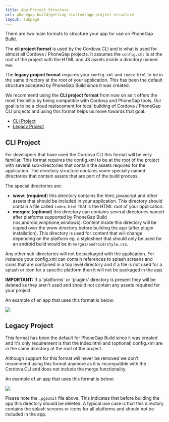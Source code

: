 ```yaml
---
title: App Project Structure
url: phonegap-build/getting-started/app-project-structure
layout: subpage
---
```


There are two main formats to structure your app for use on PhoneGap Build.

The **cli project format** is used by the Cordova CLI and is what is used for almost all Cordova / PhoneGap projects. It assumes the `config.xml` is at the root of the project with the HTML and JS assets inside a directory named `www`.

The **legacy project format** requires your `config.xml` and `index.html` to be in the same directory at the root of your application. This has been the default structure accepted by PhoneGap Build since it was created.

We recommend using the **CLI project format** from now on as it offers the most flexibility by being compatible with Cordova and PhoneGap tools. Our goal is to be a cloud replacement for local building of Cordova / PhoneGap CLI projects and using this format helps us move towards that goal.

- [CLI Project](#cli-project)
- [Legacy Project](#legacy-project)

## CLI Project

For developers that have used the Cordova CLI this format will be very familiar. This format requires the config.xml to be at the root of the project with several sub-directories that contain the assets required for the application. The directory structure contains some specially named directories that contain assets that are part of the build process.

The special directories are:

- **www**: (**required**) this directory contains the html, javascript and other assets that should be included in your application. This directory should contain a file called `index.html` that is the HTML root of your application.
- **merges**: (**optional**) this directory can contains several directories named after platforms supported by PhoneGap Build (ios,android,winphone,windows). Content inside this directory will be copied over the www directory before building the app (after plugin installation).  This directory is used for content that will change depending on the platform eg. a stylesheet that should only be used for an android build would be in `merges/android/style.css`.

Any other sub-directories will not be packaged with the application. For instance your config.xml can contain references to splash screens and icons that are contained in a top level directory and if a file is not used for a splash or icon for a specific platform then it will not be packaged in the app.

**IMPORTANT:** If a 'platforms' or 'plugins' directory is present they will be deleted as they aren't used and should not contain any assets required for your project.

An example of an app that uses this format is below:

![](/images/build/cli_project.png)

## Legacy Project

This format has been the default for PhoneGap Build since it was created and it's only requirement is that the index.html and (optional) config.xml are in the same directory at the root of the project.

Although support for this format will never be removed we don't recommend using this format anymore as it is incompatible with the Cordova CLI and does not include the merge functionality.

An example of an app that uses this format is below:

![](/images/build/legacy_project.png)

Please note the `.pgbomit` file above. This indicates that before building the app this directory should be deleted.  A typical use case is that this directory contains the splash screens or icons for all platforms and should not be included in the app.
